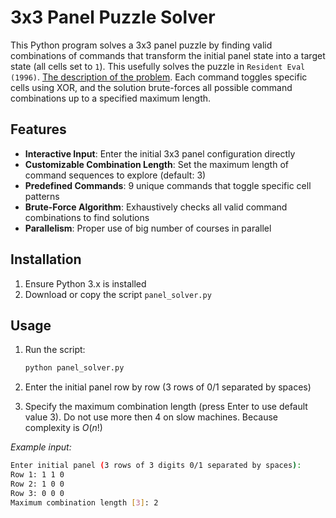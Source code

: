 # 3x3 Panel Puzzle Solver

This Python program solves a 3x3 panel puzzle by finding valid combinations of commands that transform the initial panel state into a target state (all cells set to `1`).
This usefully solves the puzzle in `Resident Eval (1996)`. [The description of the problem](https://www.evilresource.com/resident-evil/guides/puzzles/solving-guardhouse-drug-storeroom-door-code).
Each command toggles specific cells using XOR, and the solution brute-forces all possible command combinations up to a specified maximum length.

## Features

- **Interactive Input**: Enter the initial 3x3 panel configuration directly
- **Customizable Combination Length**: Set the maximum length of command sequences to explore (default: 3)
- **Predefined Commands**: 9 unique commands that toggle specific cell patterns
- **Brute-Force Algorithm**: Exhaustively checks all valid command combinations to find solutions
- **Parallelism**: Proper use of big number of courses in parallel

## Installation

1. Ensure Python 3.x is installed
2. Download or copy the script `panel_solver.py`

## Usage

1. Run the script:

   ```bash
   python panel_solver.py
   ```

2. Enter the initial panel row by row (3 rows of 0/1 separated by spaces)
3. Specify the maximum combination length (press Enter to use default value 3). Do not use more then 4 on  slow machines. Because complexity is $O(n!)$

*Example input:*

```bash
Enter initial panel (3 rows of 3 digits 0/1 separated by spaces):
Row 1: 1 1 0
Row 2: 1 0 0
Row 3: 0 0 0
Maximum combination length [3]: 2
```
